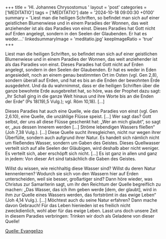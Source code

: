 +++
title = 'Hl. Johannes Chrysostomus  '
layout = 'post'
categories = ['MEDITATIO']
tags = ['MEDITATIO']
date = '2024-10-18 09:00:30 +0100'
summary = 'Liest man die heiligen Schriften, so befindet man sich auf einer geistlichen Blumenwiese und in einem Paradies der Wonnen, das weit anziehender ist als das Paradies von einst. Dieses Paradies hat Gott nicht auf Erden angelegt, sondern in den Seelen der Glaubenden. Er hat es weder....'
linkedsummaryImage = 'meditatio.jpg'
keepImageRatio = 'true'
+++
 
Liest man die heiligen Schriften, so befindet man sich auf einer geistlichen Blumenwiese und in einem Paradies der Wonnen, das weit anziehender ist als das Paradies von einst. Dieses Paradies hat Gott nicht auf Erden angelegt, sondern in den Seelen der Glaubenden. Er hat es weder in Eden angesiedelt, noch an einem genau bestimmten Ort im Osten (vgl.<!--more--> Gen 2,8), sondern überall auf Erden, und hat es bis an die Enden der bewohnten Erde ausgedehnt. Und da du wahrnimmst, dass er die heiligen Schriften über die ganze bewohnte Erde ausgebreitet hat, so höre, was der Prophet dazu sagt: „Ihr Schall ging in die ganze Welt hinaus und ihre Worte bis an die Enden der Erde“ (Ps 18(19),5 Vulg.); vgl. Röm 10,18). […]

Dieses Paradies hat auch eine Quelle, wie das Paradies von einst (vgl. Gen 2,6.10), eine Quelle, die unzählige Flüsse speist. […] Wer sagt das? Gott selbst, der uns all diese Flüsse geschenkt hat: „Wer an mich glaubt“, so sagt er, „aus dessen Innerem werden […] Ströme lebendigen Wassers fließen“ (Joh 7,38 Vulg.). […] Diese Quelle sucht ihresgleichen, nicht nur wegen ihrer Überfülle, sondern auch aufgrund ihrer Natur. Es handelt sich nämlich nicht um fließendes Wasser, sondern um Gaben des Geistes. Dieses Quellwasser verteilt sich auf alle Seelen der Gläubigen, wird deshalb aber nicht weniger. Es verteilt sich, aber erschöpft sich nicht. […] Es ist ganz in allen und ganz in jedem: Von dieser Art sind tatsächlich die Gaben des Geistes.
 
Willst du wissen, wie reichhaltig diese Wasser sind? Willst du deren Natur kennenlernen? Wodurch sie sich von den Wassern hier auf Erden unterscheiden, weil sie besser, großartiger sind? Dann höre wieder, was Christus zur Samariterin sagt, um ihr den Reichtum der Quelle begreiflich zu machen: „Das Wasser, das ich ihm geben werde [dem, der glaubt], wird in ihm zur Quelle eines Wassers werden, das fortströmt in das ewige Leben“ (Joh 4,14 Vulg.). […] Möchtest auch du seine Natur erfahren? Dann mache davon Gebrauch! Für das Leben hienieden ist es freilich nicht zweckdienlich, wohl aber für das ewige Leben. Lasst uns doch unsere Zeit in diesem Paradies verbringen: Trinken wir doch als Geladene von dieser Quelle!




[Quelle: Evangelizo](https://evangeliumtagfuertag.org/DE/gospel)
